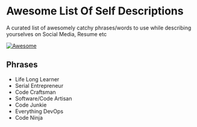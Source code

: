 # Awesome List Of Self Descriptions
A curated list of awesomely catchy phrases/words to use while describing yourselves on Social Media, Resume etc

[![Awesome](https://cdn.rawgit.com/sindresorhus/awesome/d7305f38d29fed78fa85652e3a63e154dd8e8829/media/badge.svg)](https://github.com/sindresorhus/awesome)



## Phrases
* Life Long Learner
* Serial Entrepreneur
* Code Craftsman
* Software/Code Artisan
* Code Junkie
* Everything DevOps
* Code Ninja

